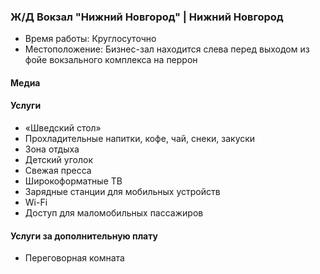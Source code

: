 
### Ж/Д Вокзал "Нижний Новгород" | Нижний Новгород
* Время работы: Круглосуточно
* Местоположение: Бизнес-зал находится слева перед выходом из фойе вокзального комплекса на перрон

#### Медиа

#### Услуги
* «Шведский стол»
* Прохладительные напитки, кофе, чай, снеки, закуски
* Зона отдыха
* Детский уголок
* Свежая пресса
* Широкоформатные ТВ
* Зарядные станции для мобильных устройств
* Wi-Fi
* Доступ для маломобильных пассажиров

#### Услуги за дополнительную плату 
* Переговорная комната
